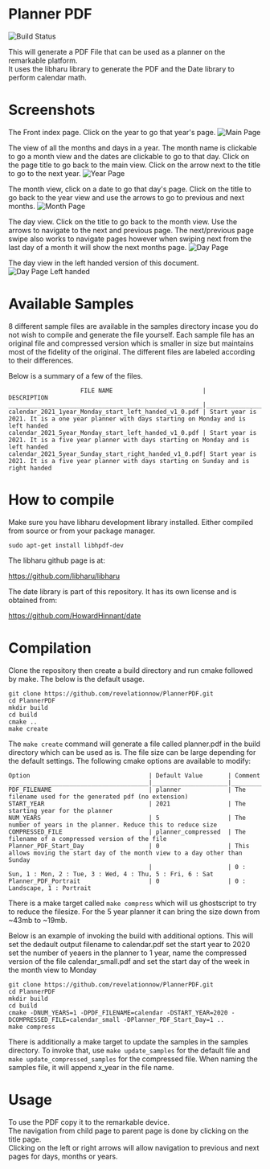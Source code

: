 # Planner PDF
![Build Status](https://github.com/revelationnow/PlannerPDF/actions/workflows/cmake.yml/badge.svg)

This will generate a PDF File that can be used as a planner on the remarkable platform.<br>
It uses the libharu library to generate the PDF and the Date library to perform calendar math.

# Screenshots

The Front index page. Click on the year to go that year's page.
![Main Page](./screenshots/index_page.png)

The view of all the months and days in a year. The month name is clickable to go a month view and the dates are clickable to go to that day.
Click on the page title to go back to the main view. Click on the arrow next to the title to go to the next year.
![Year Page](./screenshots/year_view.png)

The month view, click on a date to go that day's page. Click on the title to go back to the year view and use the arrows to go to previous and next months.
![Month Page](./screenshots/month_view.png)

The day view. Click on the title to go back to the month view. Use the arrows to navigate to the next and previous page. The next/previous page swipe also works to navigate pages however when swiping next from the last day of a month it will show the next months page.
![Day Page](./screenshots/day_view.png)

The day view in the left handed version of this document.
![Day Page Left handed](./screenshots/day_view_left_handed.png)

# Available Samples
8 different sample files are available in the samples directory incase you do not wish to compile and generate the file yourself.
Each sample file has an original file and compressed version which is smaller in size but maintains most of the fidelity of the original.
The different files are labeled according to their differences.

Below is a summary of a few of the files.

                        FILE NAME                         |                  DESCRIPTION
    ______________________________________________________|_____________________________________________________________________________________________
    calendar_2021_1year_Monday_start_left_handed_v1_0.pdf | Start year is 2021. It is a one year planner with days starting on Monday and is left handed
    calendar_2021_5year_Monday_start_left_handed_v1_0.pdf | Start year is 2021. It is a five year planner with days starting on Monday and is left handed
    calendar_2021_5year_Sunday_start_right_handed_v1_0.pdf| Start year is 2021. It is a five year planner with days starting on Sunday and is right handed



# How to compile
Make sure you have libharu development library installed. Either compiled from source or from your package manager.

    sudo apt-get install libhpdf-dev

The libharu github page is at:

  https://github.com/libharu/libharu

The date library is part of this repository. It has its own license and is obtained from:

  https://github.com/HowardHinnant/date


# Compilation
Clone the repository then create a build directory and run cmake followed by make. The below is the default usage.

    git clone https://github.com/revelationnow/PlannerPDF.git
    cd PlannerPDF
    mkdir build
    cd build
    cmake ..
    make create

The `make create` command will generate a file called planner.pdf in the build directory which can be used as is. The file size can be large depending for the default settings. The following cmake options are available to modify:

    Option                                 | Default Value       | Comment
    _______________________________________|_____________________|_______________________________________________________________
    PDF_FILENAME                           | planner             | The filename used for the generated pdf (no extension)
    START_YEAR                             | 2021                | The starting year for the planner
    NUM_YEARS                              | 5                   | The number of years in the planner. Reduce this to reduce size
    COMPRESSED_FILE                        | planner_compressed  | The filename of a compressed version of the file
    Planner_PDF_Start_Day                  | 0                   | This allows moving the start day of the month view to a day other than Sunday
                                           |                     | 0 : Sun, 1 : Mon, 2 : Tue, 3 : Wed, 4 : Thu, 5 : Fri, 6 : Sat
    Planner_PDF_Portrait                   | 0                   | 0 : Landscape, 1 : Portrait


There is a make target called `make compress` which will us ghostscript to try to reduce the filesize. For the 5 year planner it can bring the size down from ~43mb to ~19mb.

Below is an example of invoking the build with additional options. This will set the dedault output filename to calendar.pdf set the start year to 2020 set the number of yeaers in the planner to 1 year, name the compressed version of the file calendar_small.pdf and set the start day of the week in the month view to Monday

    git clone https://github.com/revelationnow/PlannerPDF.git
    cd PlannerPDF
    mkdir build
    cd build
    cmake -DNUM_YEARS=1 -DPDF_FILENAME=calendar -DSTART_YEAR=2020 -DCOMPRESSED_FILE=calendar_small -DPlanner_PDF_Start_Day=1 ..
    make compress

There is additionally a make target to update the samples in the samples directory. To invoke that, use `make update_samples` for the default file and `make update_compressed_samples` for the compressed file. When naming the samples file, it will append x_year in the file name.

# Usage
To use the PDF copy it to the remarkable device. <br>
The navigation from child page to parent page is done by clicking on the title page.<br>
Clicking on the left or right arrows will allow navigation to previous and next pages for days, months or years.

